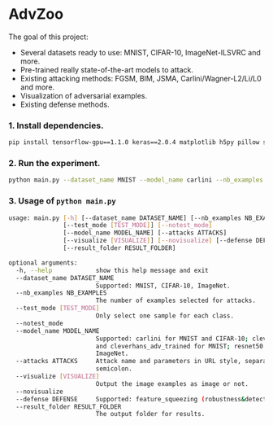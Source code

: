 # AdvZoo

The goal of this project:
* Several datasets ready to use: MNIST, CIFAR-10, ImageNet-ILSVRC and more.
* Pre-trained really state-of-the-art models to attack.
* Existing attacking methods: FGSM, BIM, JSMA, Carlini/Wagner-L2/Li/L0 and more.
* Visualization of adversarial examples.
* Existing defense methods.

### 1. Install dependencies.

```bash
pip install tensorflow-gpu==1.1.0 keras==2.0.4 matplotlib h5py pillow scikit-learn click future
```
### 2. Run the experiment.
```bash
python main.py --dataset_name MNIST --model_name carlini --nb_examples 100 --attacks "FGSM?eps=0.1;BIM?eps=0.1&eps_iter=0.02;JSMA?targeted=next;CarliniL2?targeted=next&batch_size=100&max_iterations=1000;CarliniL2?targeted=next&batch_size=100&max_iterations=1000&confidence=2;CarliniLi?targeted=next;CarliniL0?targeted=next;" --defense feature_squeezing
```

### 3. Usage of `python main.py`
```bash
usage: main.py [-h] [--dataset_name DATASET_NAME] [--nb_examples NB_EXAMPLES]
               [--test_mode [TEST_MODE]] [--notest_mode]
               [--model_name MODEL_NAME] [--attacks ATTACKS]
               [--visualize [VISUALIZE]] [--novisualize] [--defense DEFENSE]
               [--result_folder RESULT_FOLDER]

optional arguments:
  -h, --help            show this help message and exit
  --dataset_name DATASET_NAME
                        Supported: MNIST, CIFAR-10, ImageNet.
  --nb_examples NB_EXAMPLES
                        The number of examples selected for attacks.
  --test_mode [TEST_MODE]
                        Only select one sample for each class.
  --notest_mode
  --model_name MODEL_NAME
                        Supported: carlini for MNIST and CIFAR-10; cleverhans
                        and cleverhans_adv_trained for MNIST; resnet50 for
                        ImageNet.
  --attacks ATTACKS     Attack name and parameters in URL style, separated by
                        semicolon.
  --visualize [VISUALIZE]
                        Output the image examples as image or not.
  --novisualize
  --defense DEFENSE     Supported: feature_squeezing (robustness&detection).
  --result_folder RESULT_FOLDER
                        The output folder for results.
```
